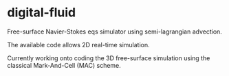 digital-fluid
=============

Free-surface Navier-Stokes eqs simulator using semi-lagrangian advection.

The available code allows 2D real-time simulation.

Currently working onto coding the 3D free-surface simulation using the classical Mark-And-Cell (MAC) scheme.

